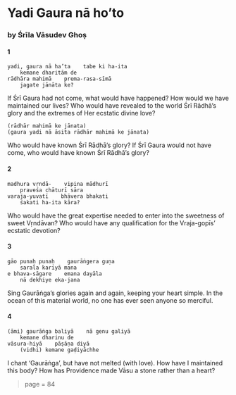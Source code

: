 # Yadi Gaura nā ho’to

### by Śrīla Vāsudev Ghoṣ

#### 1

    yadi, gaura nā ha’ta    tabe ki ha-ita
        kemane dharitām de
    rādhāra mahimā    prema-rasa-sīmā
        jagate jānāta ke?

If Śrī Gaura had not come, what would have happened? How would we have maintained our lives? Who would have revealed to the world Śrī Rādhā’s glory and the extremes of Her ecstatic divine love?

    (rādhār mahimā ke jānata)
    (gaura yadi nā āsita rādhār mahimā ke jānata)

Who would have known Śrī Rādhā’s glory? If Śrī Gaura would not have come, who would have known Śrī Rādhā’s glory?

#### 2

    madhura vṛndā-    vipina mādhurī
        praveśa chāturī sāra
    varaja-yuvatī    bhāvera bhakati
        śakati ha-ita kāra?

Who would have the great expertise needed to enter into the sweetness of sweet Vṛndāvan? Who would have any qualification for the Vraja-gopīs’ ecstatic devotion?

#### 3

    gāo punaḥ punaḥ    gaurāṅgera guṇa
        sarala kariyā mana
    e bhava-sāgare    emana dayāla
        nā dekhiye eka-jana

Sing Gaurāṅga’s glories again and again, keeping your heart simple. In the ocean of this material world, no one has ever seen anyone so merciful.

#### 4

    (āmi) gaurāṅga baliyā    nā genu galiyā
        kemane dharinu de
    vāsura-hiyā    pāṣāṇa diyā
        (vidhi) kemane gaḍiyāchhe

I chant ‘Gaurāṅga’, but have not melted (with love). How have I maintained this body? How has Providence made Vāsu a stone rather than a heart?


> page = 84
